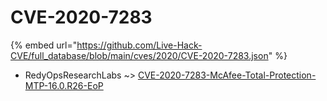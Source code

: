 # CVE-2020-7283
{% embed url="https://github.com/Live-Hack-CVE/full_database/blob/main/cves/2020/CVE-2020-7283.json" %}

* RedyOpsResearchLabs ~> [CVE-2020-7283-McAfee-Total-Protection-MTP-16.0.R26-EoP](https://www.alice-snow.ru/2020/database/cve-2020-7283/cve-2020-7283-mcafee-total-protection-mtp-16.0.r26-eop-redyopsresearchlabs)